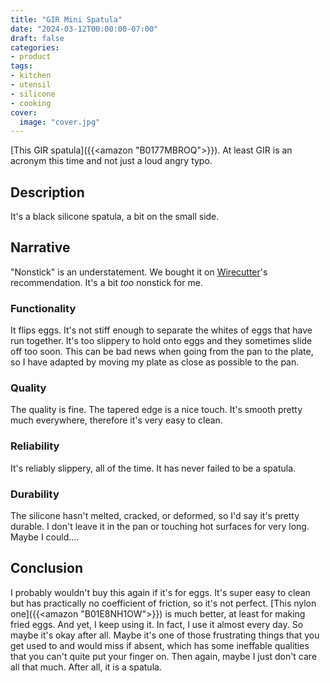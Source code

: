 ```yaml
---
title: "GIR Mini Spatula"
date: "2024-03-12T00:00:00-07:00"
draft: false
categories:
- product
tags:
- kitchen
- utensil
- silicone
- cooking
cover:
  image: "cover.jpg"
---
```

[This GIR spatula]({{<amazon "B0177MBROQ">}}). At least GIR is an acronym this time and not just a loud angry typo.
<!--more-->
## Description

It's a black silicone spatula, a bit on the small side.

## Narrative

"Nonstick" is an understatement. We bought it on [Wirecutter](https://www.nytimes.com/wirecutter/)'s recommendation. It's a bit *too* nonstick for me.

### Functionality

It flips eggs. It's not stiff enough to separate the whites of eggs that have run together. It's too slippery to hold onto eggs and they sometimes slide off too soon. This can be bad news when going from the pan to the plate, so I have adapted by moving my plate as close as possible to the pan.

### Quality

The quality is fine. The tapered edge is a nice touch. It's smooth pretty much everywhere, therefore it's very easy to clean.

### Reliability

It's reliably slippery, all of the time. It has never failed to be a spatula.

### Durability

The silicone hasn't melted, cracked, or deformed, so I'd say it's pretty durable. I don't leave it in the pan or touching hot surfaces for very long. Maybe I could....

## Conclusion

I probably wouldn't buy this again if it's for eggs. It's super easy to clean but has practically no coefficient of friction, so it's not perfect. [This nylon one]({{<amazon "B01E8NH1OW">}}) is much better, at least for making fried eggs. And yet, I keep using it. In fact, I use it almost every day. So maybe it's okay after all. Maybe it's one of those frustrating things that you get used to and would miss if absent, which has some ineffable qualities that you can't quite put your finger on. Then again, maybe I just don't care all that much. After all, it is a spatula. 